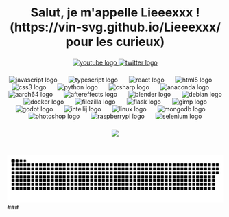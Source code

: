 <h1 align="center">Salut, je m'appelle Lieeexxx !<br>(https://vin-svg.github.io/Lieeexxx/ pour les curieux)</h1>

###

<div align="center">
  <a href="www.youtube.com/@lieeexxx2638" target="_blank">
    <img src="https://img.shields.io/static/v1?message=Youtube&logo=youtube&label=&color=FF0000&logoColor=white&labelColor=&style=for-the-badge" height="40" alt="youtube logo"  />
  </a>
  <a href="https://x.com/NC_Meteo" target="_blank">
    <img src="https://img.shields.io/static/v1?message=Twitter&logo=twitter&label=&color=1DA1F2&logoColor=white&labelColor=&style=for-the-badge" height="40" alt="twitter logo"  />
  </a>
</div>

###

<div align="center">
  <img src="https://cdn.jsdelivr.net/gh/devicons/devicon/icons/javascript/javascript-original.svg" height="38" alt="javascript logo"  />
  <img width="18" />
  <img src="https://cdn.jsdelivr.net/gh/devicons/devicon/icons/typescript/typescript-original.svg" height="38" alt="typescript logo"  />
  <img width="18" />
  <img src="https://cdn.jsdelivr.net/gh/devicons/devicon/icons/react/react-original.svg" height="38" alt="react logo"  />
  <img width="18" />
  <img src="https://cdn.jsdelivr.net/gh/devicons/devicon/icons/html5/html5-original.svg" height="38" alt="html5 logo"  />
  <img width="18" />
  <img src="https://cdn.jsdelivr.net/gh/devicons/devicon/icons/css3/css3-original.svg" height="38" alt="css3 logo"  />
  <img width="18" />
  <img src="https://cdn.jsdelivr.net/gh/devicons/devicon/icons/python/python-original.svg" height="38" alt="python logo"  />
  <img width="18" />
  <img src="https://cdn.jsdelivr.net/gh/devicons/devicon/icons/csharp/csharp-original.svg" height="38" alt="csharp logo"  />
  <img width="18" />
  <img src="https://cdn.jsdelivr.net/gh/devicons/devicon/icons/anaconda/anaconda-original.svg" height="38" alt="anaconda logo"  />
  <img width="18" />
  <img src="https://cdn.jsdelivr.net/gh/devicons/devicon/icons/aarch64/aarch64-original.svg" height="38" alt="aarch64 logo"  />
  <img width="18" />
  <img src="https://cdn.jsdelivr.net/gh/devicons/devicon/icons/aftereffects/aftereffects-original.svg" height="38" alt="aftereffects logo"  />
  <img width="18" />
  <img src="https://cdn.jsdelivr.net/gh/devicons/devicon/icons/blender/blender-original.svg" height="38" alt="blender logo"  />
  <img width="18" />
  <img src="https://cdn.jsdelivr.net/gh/devicons/devicon/icons/debian/debian-original.svg" height="38" alt="debian logo"  />
  <img width="18" />
  <img src="https://cdn.jsdelivr.net/gh/devicons/devicon/icons/docker/docker-original.svg" height="38" alt="docker logo"  />
  <img width="18" />
  <img src="https://cdn.jsdelivr.net/gh/devicons/devicon/icons/filezilla/filezilla-plain.svg" height="38" alt="filezilla logo"  />
  <img width="18" />
  <img src="https://cdn.jsdelivr.net/gh/devicons/devicon/icons/flask/flask-original.svg" height="38" alt="flask logo"  />
  <img width="18" />
  <img src="https://cdn.jsdelivr.net/gh/devicons/devicon/icons/gimp/gimp-original.svg" height="38" alt="gimp logo"  />
  <img width="18" />
  <img src="https://cdn.jsdelivr.net/gh/devicons/devicon/icons/godot/godot-original.svg" height="38" alt="godot logo"  />
  <img width="18" />
  <img src="https://cdn.jsdelivr.net/gh/devicons/devicon/icons/intellij/intellij-original.svg" height="38" alt="intellij logo"  />
  <img width="18" />
  <img src="https://cdn.jsdelivr.net/gh/devicons/devicon/icons/linux/linux-original.svg" height="38" alt="linux logo"  />
  <img width="18" />
  <img src="https://cdn.jsdelivr.net/gh/devicons/devicon/icons/mongodb/mongodb-original.svg" height="38" alt="mongodb logo"  />
  <img width="18" />
  <img src="https://cdn.jsdelivr.net/gh/devicons/devicon/icons/photoshop/photoshop-plain.svg" height="38" alt="photoshop logo"  />
  <img width="18" />
  <img src="https://cdn.jsdelivr.net/gh/devicons/devicon/icons/raspberrypi/raspberrypi-original.svg" height="38" alt="raspberrypi logo"  />
  <img width="18" />
  <img src="https://cdn.jsdelivr.net/gh/devicons/devicon/icons/selenium/selenium-original.svg" height="38" alt="selenium logo"  />
</div>

###

<div align="center">
  <img height="119" src="https://custom-doodle.com/wp-content/uploads/doodle/bongo-cat-pixel/bongo-cat-pixel-doodle.gif"  />
</div>

###

<br clear="both">
<picture>
  <source media="(prefers-color-scheme: dark)" srcset="https://raw.githubusercontent.com/Vin-svg/Vin-svg/output/github-snake-dark.svg" />
  <source media="(prefers-color-scheme: light)" srcset="https://raw.githubusercontent.com/Vin-svg/Vin-svg/output/github-snake.svg" />
  <img alt="github-snake" src="https://raw.githubusercontent.com/Vin-svg/Vin-svg/output/github-snake.svg" />
</picture>
###
